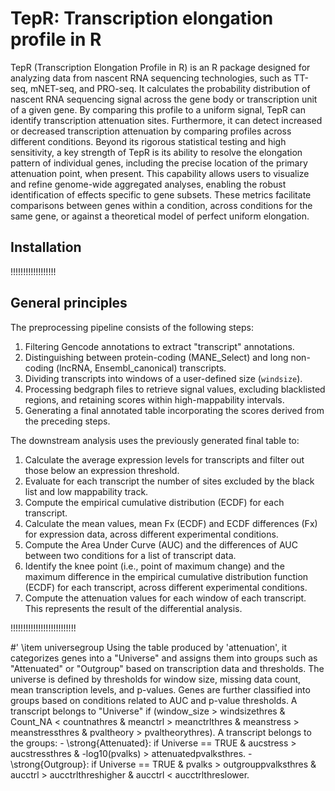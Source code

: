 # TepR: Transcription elongation profile in R

TepR (Transcription Elongation Profile in R) is an R package designed for analyzing data from nascent RNA sequencing technologies, such as TT-seq, mNET-seq, and PRO-seq.  It calculates the probability distribution of nascent RNA sequencing signal across the gene body or transcription unit of a given gene.  By comparing this profile to a uniform signal, TepR can identify transcription attenuation sites.  Furthermore, it can detect increased or decreased transcription attenuation by comparing profiles across different conditions.  Beyond its rigorous statistical testing and high sensitivity, a key strength of TepR is its ability to resolve the elongation pattern of individual genes, including the precise location of the primary attenuation point, when present.  This capability allows users to visualize and refine genome-wide aggregated analyses, enabling the robust identification of effects specific to gene subsets.  These metrics facilitate comparisons between genes within a condition, across conditions for the same gene, or against a theoretical model of perfect uniform elongation.

## Installation

!!!!!!!!!!!!!!!!!!

## General principles

The preprocessing pipeline consists of the following steps:

1.  Filtering Gencode annotations to extract "transcript" annotations.
2.  Distinguishing between protein-coding (MANE_Select) and long non-coding (lncRNA, Ensembl_canonical) transcripts.
3.  Dividing transcripts into windows of a user-defined size (`windsize`).
4.  Processing bedgraph files to retrieve signal values, excluding blacklisted regions, and retaining scores within high-mappability intervals.
5.  Generating a final annotated table incorporating the scores derived from the preceding steps.

The downstream analysis uses the previously generated final table to:

1. Calculate the average expression levels for transcripts and filter out those below an expression threshold.
2. Evaluate for each transcript the number of sites excluded by the black list and low mappability track.
3. Compute the empirical cumulative distribution (ECDF) for each transcript.
4. Calculate the mean values, mean Fx (ECDF) and ECDF differences (Fx) for expression data, across different experimental conditions.
5. Compute the Area Under Curve (AUC) and the differences of AUC between two conditions for a list of transcript data.
6. Identify the knee point (i.e., point of maximum change) and the maximum difference in the empirical cumulative distribution function (ECDF) for each transcript, across different experimental conditions.
7. Compute the attenuation values for each window of each transcript. This represents the result of the differential analysis.

!!!!!!!!!!!!!!!!!!!!!!!!!!

#'   \item universegroup Using the table produced by 'attenuation', it categorizes genes into a "Universe" and assigns them into groups such as "Attenuated" or "Outgroup" based on transcription data and thresholds. The universe is defined by thresholds for window size, missing data count, mean transcription levels, and p-values. Genes are further classified into groups based on conditions related to AUC and p-value thresholds. A transcript belongs to "Universe" if (window_size > windsizethres & Count_NA < countnathres & meanctrl > meanctrlthres & meanstress > meanstressthres & pvaltheory > pvaltheorythres). A transcript belongs to the groups: - \strong{Attenuated}: if Universe == TRUE & aucstress > aucstressthres & -log10(pvalks) > attenuatedpvalksthres. - \strong{Outgroup}: if Universe == TRUE & pvalks > outgrouppvalksthres & aucctrl > aucctrlthreshigher & aucctrl < aucctrlthreslower.

